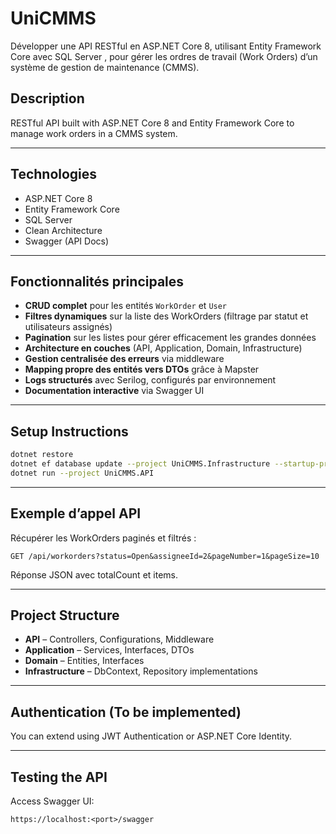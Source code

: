 # UniCMMS
Développer une API RESTful en ASP.NET Core 8, utilisant Entity Framework Core avec SQL Server , pour gérer les ordres de travail (Work Orders) d’un système de gestion de maintenance (CMMS).



##  Description
RESTful API built with ASP.NET Core 8 and Entity Framework Core to manage work orders in a CMMS system.

---

##  Technologies

- ASP.NET Core 8
- Entity Framework Core
- SQL Server
- Clean Architecture
- Swagger (API Docs)

---

## Fonctionnalités principales

* **CRUD complet** pour les entités `WorkOrder` et `User`
* **Filtres dynamiques** sur la liste des WorkOrders (filtrage par statut et utilisateurs assignés)
* **Pagination** sur les listes pour gérer efficacement les grandes données
* **Architecture en couches** (API, Application, Domain, Infrastructure)
* **Gestion centralisée des erreurs** via middleware
* **Mapping propre des entités vers DTOs** grâce à Mapster
* **Logs structurés** avec Serilog, configurés par environnement
* **Documentation interactive** via Swagger UI

---


##  Setup Instructions

```bash
dotnet restore
dotnet ef database update --project UniCMMS.Infrastructure --startup-project UniCMMS.API
dotnet run --project UniCMMS.API
```

---

## Exemple d’appel API

Récupérer les WorkOrders paginés et filtrés :

```
GET /api/workorders?status=Open&assigneeId=2&pageNumber=1&pageSize=10
```

Réponse JSON avec totalCount et items.

---

##  Project Structure

- **API** – Controllers, Configurations, Middleware
- **Application** – Services, Interfaces, DTOs
- **Domain** – Entities, Interfaces
- **Infrastructure** – DbContext, Repository implementations

---

##  Authentication (To be implemented)

You can extend using JWT Authentication or ASP.NET Core Identity.

---

##  Testing the API

Access Swagger UI:
```
https://localhost:<port>/swagger
```